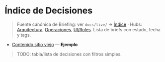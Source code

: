 # Índice de Decisiones

<!-- canonical-crosslink: pr-01 -->
> Fuente canónica de Briefing: ver `docs/live/` → [Índice](../../../../docs/live/index.md) · Hubs: [Arquitectura](../../../../docs/live/architecture/index.md), [Operaciones](../../../../docs/live/operations/index.md), [UI/Roles](../../../../docs/live/ui_roles/index.md).
Lista de briefs con estado, fecha y tags.

- [Contenido sitio viejo](contenido-sitio-viejo.md) — **Ejemplo**

> TODO: tabla/lista de decisiones con filtros simples.
